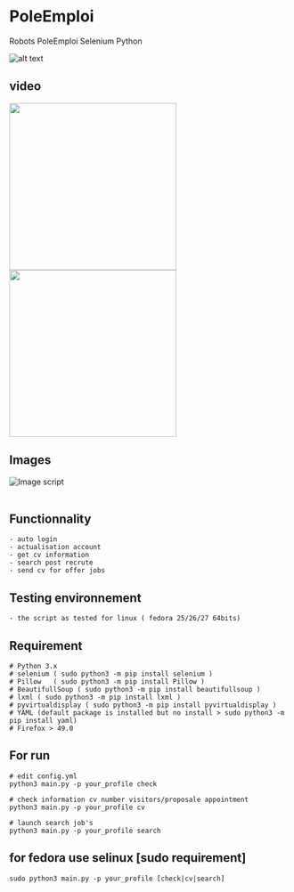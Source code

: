 # PoleEmploi
Robots PoleEmploi Selenium Python  

![alt text](http://alloemploi.fr/img/logo-pole-emploi.png)  

## video 
[<img src="http://img.youtube.com/vi/KfOyb2EXQnY/0.jpg" height="300" width="300">](https://www.youtube.com/watch?v=KfOyb2EXQnY&feature=youtu.be) [<img src="http://img.youtube.com/vi/uXtCLqZzZvU/0.jpg" height="300" width="300">](https://www.youtube.com/watch?v=uXtCLqZzZvU&feature=youtu.be)

## Images
![Image script](https://www.cuby-hebergs.com/dl/projet/polemploi-login.png)  
![<img src="https://www.cuby-hebergs.com/dl/projet/polemploi-search.png" height="300" width="300">](https://www.cuby-hebergs.com/dl/projet/polemploi-search.png)
![<img src="https://www.cuby-hebergs.com/dl/projet/polemploi-cv.png" height="300" width="300">](https://www.cuby-hebergs.com/dl/projet/polemploi-cv.png)
## Functionnality
```
- auto login
- actualisation account
- get cv information
- search post recrute
- send cv for offer jobs
```

## Testing environnement
```
- the script as tested for linux ( fedora 25/26/27 64bits)
```


## Requirement
```
# Python 3.x
# selenium ( sudo python3 -m pip install selenium )
# Pillow   ( sudo python3 -m pip install Pillow )
# BeautifullSoup ( sudo python3 -m pip install beautifullsoup )
# lxml ( sudo python3 -m pip install lxml ) 
# pyvirtualdisplay ( sudo python3 -m pip install pyvirtualdisplay ) 
# YAML (default package is installed but no install > sudo python3 -m pip install yaml) 
# Firefox > 49.0 
```

## For run
```
# edit config.yml
python3 main.py -p your_profile check

# check information cv number visitors/proposale appointment 
python3 main.py -p your_profile cv

# launch search job's
python3 main.py -p your_profile search
```

## for fedora use selinux [sudo requirement]
```
sudo python3 main.py -p your_profile [check|cv|search]
```


